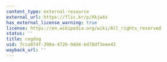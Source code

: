 ```yaml
---
content_type: external-resource
external_url: https://flic.kr/p/XkjwXs
has_external_license_warning: true
license: https://en.wikipedia.org/wiki/All_rights_reserved
status: ''
title: cogdog
uid: 7cca874f-390a-4726-9dd4-bd78df3eee43
wayback_url: ''
---
```

